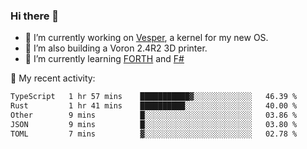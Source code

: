 ### Hi there 👋

<!--
**berkus/berkus** is a ✨ _special_ ✨ repository because its `README.md` (this file) appears on your GitHub profile.

Here are some ideas to get you started:

- 🔭 I’m currently working on ...
- 🌱 I’m currently learning ...
- 👯 I’m looking to collaborate on ...
- 🤔 I’m looking for help with ...
- 💬 Ask me about ...
- 📫 How to reach me: ...
- 😄 Pronouns: ...
- ⚡ Fun fact: ...
-->

- 🔭 I’m currently working on [Vesper](https://github.com/metta-systems/vesper), a kernel for my new OS.
- 🔭 I’m also building a Voron 2.4R2 3D printer.
- 🌱 I’m currently learning [FORTH](http://forth.com/starting-forth/) and [F#](https://fsharpforfunandprofit.com/)

💼 My recent activity:

<!--START_SECTION:waka-->

```txt
TypeScript   1 hr 57 mins    ███████████▓░░░░░░░░░░░░░   46.39 %
Rust         1 hr 41 mins    ██████████░░░░░░░░░░░░░░░   40.00 %
Other        9 mins          █░░░░░░░░░░░░░░░░░░░░░░░░   03.86 %
JSON         9 mins          █░░░░░░░░░░░░░░░░░░░░░░░░   03.80 %
TOML         7 mins          ▓░░░░░░░░░░░░░░░░░░░░░░░░   02.78 %
```

<!--END_SECTION:waka-->

